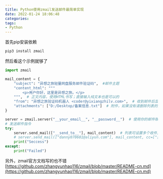 ```yaml
---
title: Python使用zmail发送邮件最简单实现
date: 2022-01-24 18:06:48
categories:
tags:
- Python
---
```


首先pip安装依赖

```python
pip3 install zmail
```

然后看这个示例就够了

```python
import zmail

mail_content = {
    "subject": "异想之旅轻量网盘服务邮件验证码",  #邮件主题
    "content_html": """
        <p>用户你好，这里是异想之旅。</p>
    """,  # 正文内容，使用HTML书写；直接输入纯文本也是可以的
    "from": "异想之旅验证码机器人 <coder@yixiangzhilv.com>",  # 收到邮件后显示的发件人名称，详情见截图
    "attachments": ["D:/Desktop/备案信息.txt"]  # 附件，如果没有请删除列表的这一项
}

server = zmail.server("__your_email__", "__password__")  # 使用你的邮件账户名和密码登录服务器
# 发送邮件指令
try:
    server.send_mail(["__send_to__"], mail_content)  # 列表可设置多个收件人
    # server.send_mail(["danny070601@aliyun.com"], mail_content, cc=["抄送邮箱地址"])  # 如果有抄送请用这个配置
    print("Seccess")
except:
    print("Failed")

```
另外，zmail官方文档写的也不错
[https://github.com/zhangyunhao116/zmail/blob/master/README-cn.md](https://github.com/zhangyunhao116/zmail/blob/master/README-cn.md)
